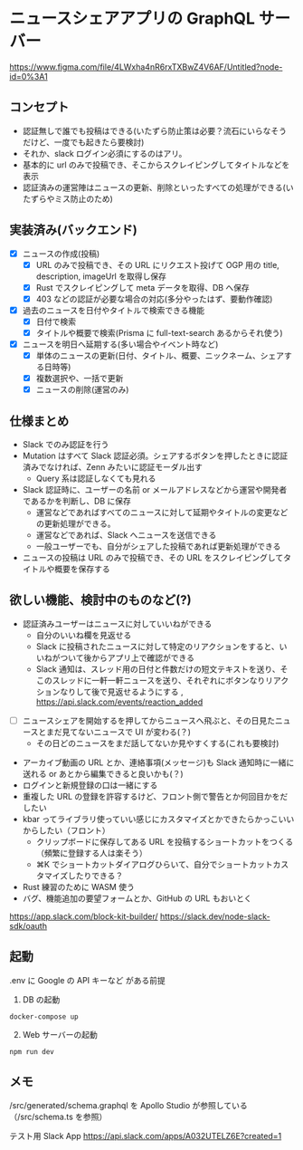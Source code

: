 # ニュースシェアアプリの GraphQL サーバー

https://www.figma.com/file/4LWxha4nR6rxTXBwZ4V6AF/Untitled?node-id=0%3A1

## コンセプト

- 認証無しで誰でも投稿はできる(いたずら防止策は必要？流石にいらなそうだけど、一度でも起きたら要検討)
- それか、slack ログイン必須にするのはアリ。
- 基本的に url のみで投稿でき、そこからスクレイピングしてタイトルなどを表示
- 認証済みの運営陣はニュースの更新、削除といったすべての処理ができる(いたずらやミス防止のため)

## 実装済み(バックエンド)

- [x] ニュースの作成(投稿)
  - [x] URL のみで投稿でき、その URL にリクエスト投げて OGP 用の title, description, imageUrl を取得し保存
  - [x] Rust でスクレイピングして meta データを取得、DB へ保存
  - [x] 403 などの認証が必要な場合の対応(多分やったはず、要動作確認)
- [x] 過去のニュースを日付やタイトルで検索できる機能
  - [x] 日付で検索
  - [x] タイトルや概要で検索(Prisma に full-text-search あるからそれ使う)
- [x] ニュースを明日へ延期する(多い場合やイベント時など)
  - [x] 単体のニュースの更新(日付、タイトル、概要、ニックネーム、シェアする日時等)
  - [x] 複数選択や、一括で更新
  - [x] ニュースの削除(運営のみ)

## 仕様まとめ

- Slack でのみ認証を行う
- Mutation はすべて Slack 認証必須。シェアするボタンを押したときに認証済みでなければ、Zenn みたいに認証モーダル出す
  - Query 系は認証しなくても見れる
- Slack 認証時に、ユーザーの名前 or メールアドレスなどから運営や開発者であるかを判断し、DB に保存
  - 運営などであればすべてのニュースに対して延期やタイトルの変更などの更新処理ができる。
  - 運営などであれば、Slack へニュースを送信できる
  - 一般ユーザーでも、自分がシェアした投稿であれば更新処理ができる
- ニュースの投稿は URL のみで投稿でき、その URL をスクレイピングしてタイトルや概要を保存する

## 欲しい機能、検討中のものなど(?)

- 認証済みユーザーはニュースに対していいねができる
  - 自分のいいね欄を見返せる
  - Slack に投稿されたニュースに対して特定のリアクションをすると、いいねがついて後からアプリ上で確認ができる
  - Slack 通知は、スレッド用の日付と件数だけの短文テキストを送り、そこのスレッドに一軒一軒ニュースを送り、それぞれにボタンなりリアクションなりして後で見返せるようにする , https://api.slack.com/events/reaction_added
- [ ] ニュースシェアを開始するを押してからニュースへ飛ぶと、その日見たニュースとまだ見てないニュースで UI が変わる(？)
  - その日どのニュースをまだ話してないか見やすくする(これも要検討)
- アーカイブ動画の URL とか、連絡事項(メッセージ)も Slack 通知時に一緒に送れる or あとから編集できると良いかも(？)
- ログインと新規登録の口は一緒にする
- 重複した URL の登録を許容するけど、フロント側で警告とか何回目かをだしたい
- kbar ってライブラリ使っていい感じにカスタマイズとかできたらかっこいいからしたい（フロント）
  - クリップボードに保存してある URL を投稿するショートカットをつくる（頻繁に登録する人は楽そう）
  - ⌘K でショートカットダイアログひらいて、自分でショートカットカスタマイズしたりできる？
- Rust 練習のために WASM 使う
- バグ、機能追加の要望フォームとか、GitHub の URL もおいとく

<!-- - サロンのカレンダーを取り込んで自動で延期？でもそうするとカレンダーの信用性とか色々必要になってくる -->
<!-- - 別でサロンのカレンダーアプリ的なの会っても面白いかも。カレンダーつくれて Slack に投稿もできる -->
<!-- - Google 認証実装したいから、運営＆自分のみ延期できるよう、メールアドレスとかハードコードして認証済みの人のみ Slack 通知できる -->
<!-- - もしくは、時間になったら自動で毎日送信？ -->
<!-- - [ ] ニュースの本文の文字の数とかから何分で読み終わるか的なやつ(いらないかもなので検討) -->
<!-- - (却下済み)保存するのは URL だけにして、表示時に URL へリクエストして取得して返すでも良いかも(タイトルとか概要で検索したいので DB に持たせる) -->

https://app.slack.com/block-kit-builder/
https://slack.dev/node-slack-sdk/oauth

<!-- - 認証のチェックはデコレーター実装してやりたい。TS はデフォでサポートしてないらしいから調べる -->

## 起動

.env に Google の API キーなど がある前提

1. DB の起動

```bash:terminal
docker-compose up
```

2. Web サーバーの起動

```bash:terminal
npm run dev
```

## メモ

/src/generated/schema.graphql を Apollo Studio が参照している（/src/schema.ts を参照）

テスト用 Slack App
https://api.slack.com/apps/A032UTELZ6E?created=1
